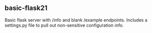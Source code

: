 ## basic-flask21

Basic flask server with /info and blank /example endpoints. Includes a settings.py file to pull out non-sensitive configuration info.
